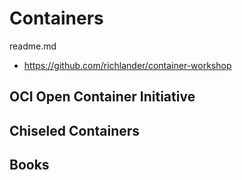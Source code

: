 # Containers

readme.md

*   https://github.com/richlander/container-workshop

## OCI Open Container Initiative



## Chiseled Containers

## Books